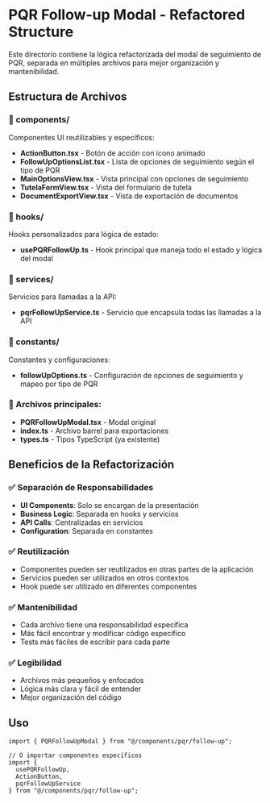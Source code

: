 # PQR Follow-up Modal - Refactored Structure

Este directorio contiene la lógica refactorizada del modal de seguimiento de PQR, separada en múltiples archivos para mejor organización y mantenibilidad.

## Estructura de Archivos

### 📁 components/
Componentes UI reutilizables y específicos:

- **ActionButton.tsx** - Botón de acción con icono animado
- **FollowUpOptionsList.tsx** - Lista de opciones de seguimiento según el tipo de PQR
- **MainOptionsView.tsx** - Vista principal con opciones de seguimiento
- **TutelaFormView.tsx** - Vista del formulario de tutela
- **DocumentExportView.tsx** - Vista de exportación de documentos

### 📁 hooks/
Hooks personalizados para lógica de estado:

- **usePQRFollowUp.ts** - Hook principal que maneja todo el estado y lógica del modal

### 📁 services/
Servicios para llamadas a la API:

- **pqrFollowUpService.ts** - Servicio que encapsula todas las llamadas a la API

### 📁 constants/
Constantes y configuraciones:

- **followUpOptions.ts** - Configuración de opciones de seguimiento y mapeo por tipo de PQR

### 📄 Archivos principales:
- **PQRFollowUpModal.tsx** - Modal original
- **index.ts** - Archivo barrel para exportaciones
- **types.ts** - Tipos TypeScript (ya existente)

## Beneficios de la Refactorización

### ✅ Separación de Responsabilidades
- **UI Components**: Solo se encargan de la presentación
- **Business Logic**: Separada en hooks y servicios
- **API Calls**: Centralizadas en servicios
- **Configuration**: Separada en constantes

### ✅ Reutilización
- Componentes pueden ser reutilizados en otras partes de la aplicación
- Servicios pueden ser utilizados en otros contextos
- Hook puede ser utilizado en diferentes componentes

### ✅ Mantenibilidad
- Cada archivo tiene una responsabilidad específica
- Más fácil encontrar y modificar código específico
- Tests más fáciles de escribir para cada parte

### ✅ Legibilidad
- Archivos más pequeños y enfocados
- Lógica más clara y fácil de entender
- Mejor organización del código

## Uso

```tsx
import { PQRFollowUpModal } from "@/components/pqr/follow-up";

// O importar componentes específicos
import { 
  usePQRFollowUp, 
  ActionButton, 
  pqrFollowUpService 
} from "@/components/pqr/follow-up";
```


